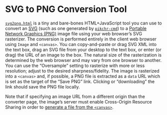 SVG to PNG Conversion Tool
==========================
[`svg2png.html`](svg2png.html) is a tiny and bare-bones HTML+JavaScript tool
you can use to convert an [SVG][] (such as one generated by
[`pikchr-cmd`][pikchr-cmd]) to a
[Portable Network Graphics (PNG)](https://www.w3.org/TR/png/) image file using
your web browser’s SVG rasterizer. The conversion is performed entirely in
the client web browser using `Image` and `<canvas>`. You can copy-and-paste
or drag SVG XML into the text box, drag an SVG file from your desktop to the
text box, or enter (or drag) the URL of an image to the box. The natural size
of the rasterization is determined by the web browser and may vary from one
browser to another. You can use the “Oversample” setting to rasterize with
more or less resolution; adjust to the desired sharpness/fidelity. The image
is rasterized into a `<canvas>` and, if possible, a PNG file is extracted as
a `data` URL which is set as the target of the “Save PNG” link. Clicking or
“downloading” the link should save the PNG file locally.

Note that if specifying an image URL from a different origin than the converter
page, the image’s server must enable Cross-Origin Resource Sharing in order to
[generate a file from the `<canvas>`](https://html.spec.whatwg.org/multipage/canvas.html#dom-canvas-todataurl).

  [SVG]: https://www.w3.org/Graphics/SVG/
  [pikchr-cmd]: https://github.com/zenomt/pikchr-cmd
